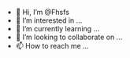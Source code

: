 - 👋 Hi, I’m @Fhsfs
- 👀 I’m interested in ...
- 🌱 I’m currently learning ...
- 💞️ I’m looking to collaborate on ...
- 📫 How to reach me ...

<!---
Fhsfs/Fhsfs is a ✨ special ✨ repository because its `README.md` (this file) appears on your GitHub profile.
You can click the Preview link to take a look at your changes.
--->
